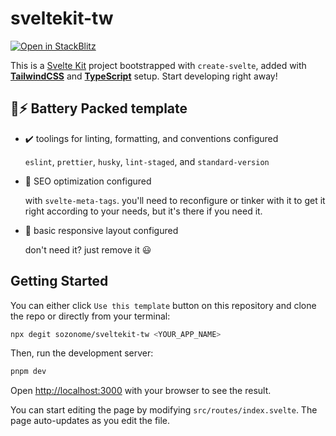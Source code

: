 # sveltekit-tw

<!-- [![Deploy with Vercel](https://vercel.com/button)](https://vercel.com/import/git?s=https://github.com/sozonome/nextarter-chakra) [![Deploy to Netlify](https://www.netlify.com/img/deploy/button.svg)](https://app.netlify.com/start/deploy?repository=https://github.com/sozonome/nextarter-chakra) -->

[![Open in StackBlitz](https://developer.stackblitz.com/img/open_in_stackblitz.svg)](https://stackblitz.com/github/sozonome/sveltekit-tw)

This is a [Svelte Kit](https://kit.svelte.dev/) project bootstrapped with `create-svelte`, added with [**TailwindCSS**](https://tailwindcss.com) and [**TypeScript**](https://www.typescriptlang.org) setup.
Start developing right away!

## 🔋⚡ Battery Packed template

- ✔️ toolings for linting, formatting, and conventions configured

  `eslint`, `prettier`, `husky`, `lint-staged`, and `standard-version`

- 🔎 SEO optimization configured

  with `svelte-meta-tags`. you'll need to reconfigure or tinker with it to get it right according to your needs, but it's there if you need it.

- 🎨 basic responsive layout configured

  don't need it? just remove it 😃

## Getting Started

You can either click `Use this template` button on this repository and clone the repo or directly from your terminal:

```bash
npx degit sozonome/sveltekit-tw <YOUR_APP_NAME>
```

Then, run the development server:

```bash
pnpm dev
```

Open [http://localhost:3000](http://localhost:3000) with your browser to see the result.

You can start editing the page by modifying `src/routes/index.svelte`. The page auto-updates as you edit the file.
